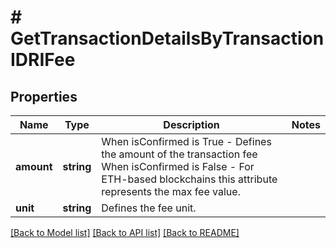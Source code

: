 # # GetTransactionDetailsByTransactionIDRIFee

## Properties

Name | Type | Description | Notes
------------ | ------------- | ------------- | -------------
**amount** | **string** | When isConfirmed is True - Defines the amount of the transaction fee  When isConfirmed is False - For ETH-based blockchains this attribute represents the max fee value. |
**unit** | **string** | Defines the fee unit. |

[[Back to Model list]](../../README.md#models) [[Back to API list]](../../README.md#endpoints) [[Back to README]](../../README.md)
